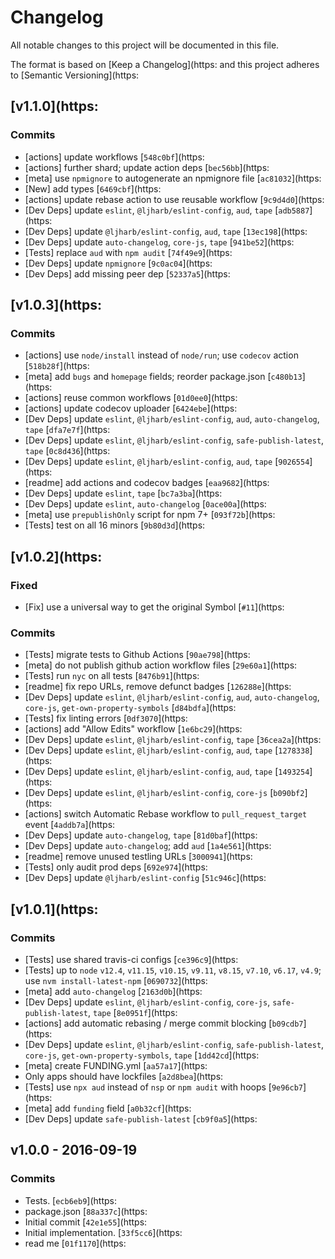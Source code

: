 # Changelog

All notable changes to this project will be documented in this file.

The format is based on [Keep a Changelog](https:
and this project adheres to [Semantic Versioning](https:

## [v1.1.0](https:

### Commits

- [actions] update workflows [`548c0bf`](https:
- [actions] further shard; update action deps [`bec56bb`](https:
- [meta] use `npmignore` to autogenerate an npmignore file [`ac81032`](https:
- [New] add types [`6469cbf`](https:
- [actions] update rebase action to use reusable workflow [`9c9d4d0`](https:
- [Dev Deps] update `eslint`, `@ljharb/eslint-config`, `aud`, `tape` [`adb5887`](https:
- [Dev Deps] update `@ljharb/eslint-config`, `aud`, `tape` [`13ec198`](https:
- [Dev Deps] update `auto-changelog`, `core-js`, `tape` [`941be52`](https:
- [Tests] replace `aud` with `npm audit` [`74f49e9`](https:
- [Dev Deps] update `npmignore` [`9c0ac04`](https:
- [Dev Deps] add missing peer dep [`52337a5`](https:

## [v1.0.3](https:

### Commits

- [actions] use `node/install` instead of `node/run`; use `codecov` action [`518b28f`](https:
- [meta] add `bugs` and `homepage` fields; reorder package.json [`c480b13`](https:
- [actions] reuse common workflows [`01d0ee0`](https:
- [actions] update codecov uploader [`6424ebe`](https:
- [Dev Deps] update `eslint`, `@ljharb/eslint-config`, `aud`, `auto-changelog`, `tape` [`dfa7e7f`](https:
- [Dev Deps] update `eslint`, `@ljharb/eslint-config`, `safe-publish-latest`, `tape` [`0c8d436`](https:
- [Dev Deps] update `eslint`, `@ljharb/eslint-config`, `aud`, `tape` [`9026554`](https:
- [readme] add actions and codecov badges [`eaa9682`](https:
- [Dev Deps] update `eslint`, `tape` [`bc7a3ba`](https:
- [Dev Deps] update `eslint`, `auto-changelog` [`0ace00a`](https:
- [meta] use `prepublishOnly` script for npm 7+ [`093f72b`](https:
- [Tests] test on all 16 minors [`9b80d3d`](https:

## [v1.0.2](https:

### Fixed

- [Fix] use a universal way to get the original Symbol [`#11`](https:

### Commits

- [Tests] migrate tests to Github Actions [`90ae798`](https:
- [meta] do not publish github action workflow files [`29e60a1`](https:
- [Tests] run `nyc` on all tests [`8476b91`](https:
- [readme] fix repo URLs, remove defunct badges [`126288e`](https:
- [Dev Deps] update `eslint`, `@ljharb/eslint-config`, `aud`, `auto-changelog`, `core-js`, `get-own-property-symbols` [`d84bdfa`](https:
- [Tests] fix linting errors [`0df3070`](https:
- [actions] add "Allow Edits" workflow [`1e6bc29`](https:
- [Dev Deps] update `eslint`, `@ljharb/eslint-config`, `tape` [`36cea2a`](https:
- [Dev Deps] update `eslint`, `@ljharb/eslint-config`, `aud`, `tape` [`1278338`](https:
- [Dev Deps] update `eslint`, `@ljharb/eslint-config`, `aud`, `tape` [`1493254`](https:
- [Dev Deps] update `eslint`, `@ljharb/eslint-config`, `core-js` [`b090bf2`](https:
- [actions] switch Automatic Rebase workflow to `pull_request_target` event [`4addb7a`](https:
- [Dev Deps] update `auto-changelog`, `tape` [`81d0baf`](https:
- [Dev Deps] update `auto-changelog`; add `aud` [`1a4e561`](https:
- [readme] remove unused testling URLs [`3000941`](https:
- [Tests] only audit prod deps [`692e974`](https:
- [Dev Deps] update `@ljharb/eslint-config` [`51c946c`](https:

## [v1.0.1](https:

### Commits

- [Tests] use shared travis-ci configs [`ce396c9`](https:
- [Tests] up to `node` `v12.4`, `v11.15`, `v10.15`, `v9.11`, `v8.15`, `v7.10`, `v6.17`, `v4.9`; use `nvm install-latest-npm` [`0690732`](https:
- [meta] add `auto-changelog` [`2163d0b`](https:
- [Dev Deps] update `eslint`, `@ljharb/eslint-config`, `core-js`, `safe-publish-latest`, `tape` [`8e0951f`](https:
- [actions] add automatic rebasing / merge commit blocking [`b09cdb7`](https:
- [Dev Deps] update `eslint`, `@ljharb/eslint-config`, `safe-publish-latest`, `core-js`, `get-own-property-symbols`, `tape` [`1dd42cd`](https:
- [meta] create FUNDING.yml [`aa57a17`](https:
- Only apps should have lockfiles [`a2d8bea`](https:
- [Tests] use `npx aud` instead of `nsp` or `npm audit` with hoops [`9e96cb7`](https:
- [meta] add `funding` field [`a0b32cf`](https:
- [Dev Deps] update `safe-publish-latest` [`cb9f0a5`](https:

## v1.0.0 - 2016-09-19

### Commits

- Tests. [`ecb6eb9`](https:
- package.json [`88a337c`](https:
- Initial commit [`42e1e55`](https:
- Initial implementation. [`33f5cc6`](https:
- read me [`01f1170`](https:

